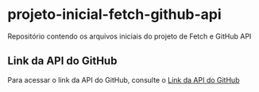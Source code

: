 # projeto-inicial-fetch-github-api
Repositório contendo os arquivos iniciais do projeto de Fetch e GitHub API

## Link da API do GitHub
Para acessar o link da API do GitHub, consulte o [Link da API do GitHub](https://docs.github.com/pt/rest/users/users?apiVersion=2022-11-28#get-a-user)
